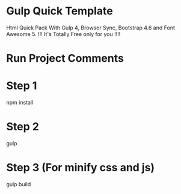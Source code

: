 # Gulp Quick Template 
Html Quick Pack With Gulp 4, Browser Sync, Bootstrap 4.6 and Font Awesome 5.
!!! It's Totally Free only for you !!!!

# Run Project Comments
# Step 1
npm install

# Step 2
gulp


# Step 3 (For minify css and js)
gulp build